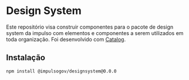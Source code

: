 # Design System

Este repositório visa construir componentes para o pacote de design system da impulso com elementos e componentes a serem utilizados em toda organização. Foi desenvolvido com [Catalog](https://docs.catalog.style/).

## Instalação

```
npm install @impulsogov/designsystem@0.0.0
```
